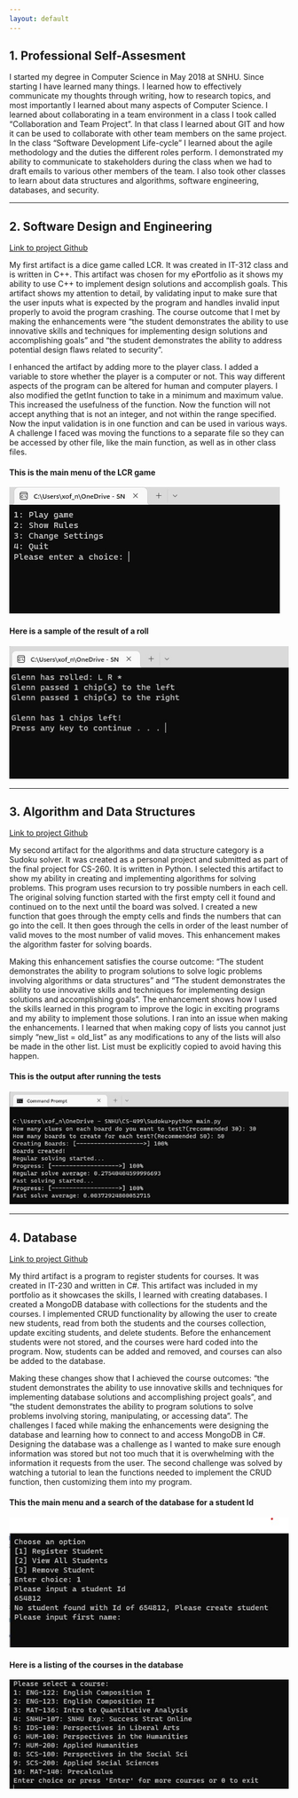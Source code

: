 ```yaml
---
layout: default
---
```


## 1. Professional Self-Assesment

I started my degree in Computer Science in May 2018 at SNHU. Since starting I have learned many things. I learned how to effectively communicate my thoughts through writing, how to research topics, and most importantly I learned about many aspects of Computer Science. I learned about collaborating in a team environment in a class I took called “Collaboration and Team Project”. In that class I learned about GIT and how it can be used to collaborate with other team members on the same project. In the class “Software Development Life-cycle” I learned about the agile methodology and the duties the different roles perform. I demonstrated my ability to communicate to stakeholders during the class when we had to draft emails to various other members of the team. I also took other classes to learn about data structures and algorithms, software engineering, databases, and security. 


* * *

## 2. Software Design and Engineering

[Link to project Github](https://github.com/glenn-fox/LCR)

My first artifact is a dice game called LCR. It was created in IT-312 class and is written in C++. This artifact was chosen for my ePortfolio as it shows my ability to use C++ to implement design solutions and accomplish goals. This artifact shows my attention to detail, by validating input to make sure that the user inputs what is expected by the program and handles invalid input properly to avoid the program crashing. The course outcome that I met by making the enhancements were “the student demonstrates the ability to use innovative skills and techniques for implementing design solutions and accomplishing goals” and “the student demonstrates the ability to address potential design flaws related to security”.

I enhanced the artifact by adding more to the player class. I added a variable to store whether the player is a computer or not. This way different aspects of the program can be altered for human and computer players. I also modified the getInt function to take in a minimum and maximum value. This increased the usefulness of the function. Now the function will not accept anything that is not an integer, and not within the range specified. Now the input validation is in one function and can be used in various ways. A challenge I faced was moving the functions to a separate file so they can be accessed by other file, like the main function, as well as in other class files. 

#### This is the main menu of the LCR game

![LCR Output 1](./assets/images/LCR1.jpg)

#### Here is a sample of the result of a roll

![LCR Output 2](./assets/images/LCR2.jpg)

* * *

## 3. Algorithm and Data Structures

[Link to project Github](https://github.com/glenn-fox/Sudoku)

My second artifact for the algorithms and data structure category is a Sudoku solver. It was created as a personal project and submitted as part of the final project for CS-260. It is written in Python. I selected this artifact to show my ability in creating and implementing algorithms for solving problems. This program uses recursion to try possible numbers in each cell. The original solving function started with the first empty cell it found and continued on to the next until the board was solved. I created a new function that goes through the empty cells and finds the numbers that can go into the cell. It then goes through the cells in order of the least number of valid moves to the most number of valid moves. This enhancement makes the algorithm faster for solving boards. 

Making this enhancement satisfies the course outcome: “The student demonstrates the ability to program solutions to solve logic problems involving algorithms or data structures” and “The student demonstrates the ability to use innovative skills and techniques for implementing design solutions and accomplishing goals”. The enhancement shows how I used the skills learned in this program to improve the logic in exciting programs and my ability to implement those solutions. I ran into an issue when making the enhancements. I learned that when making copy of lists you cannot just simply “new_list = old_list” as any modifications to any of the lists will also be made in the other list. List must be explicitly copied to avoid having this happen.

#### This is the output after running the tests

![Sudoku Output](./assets/images/Sudoku1.jpg)

* * *

## 4. Database

[Link to project Github](https://github.com/glenn-fox/RegisterStudent)

My third artifact is a program to register students for courses. It was created in IT-230 and written in C#. This artifact was included in my portfolio as it showcases the skills, I learned with creating databases. I created a MongoDB database with collections for the students and the courses. I implemented CRUD functionality by allowing the user to create new students, read from both the students and the courses collection, update exciting students, and delete students. Before the enhancement students were not stored, and the courses were hard coded into the program. Now, students can be added and removed, and courses can also be added to the database.

Making these changes show that I achieved the course outcomes: “the student demonstrates the ability to use innovative skills and techniques for implementing database solutions and accomplishing project goals”, and “the student demonstrates the ability to program solutions to solve problems involving storing, manipulating, or accessing data”. The challenges I faced while making the enhancements were designing the database and learning how to connect to and access MongoDB in C#. Designing the database was a challenge as I wanted to make sure enough information was stored but not too much that it is overwhelming with the information it requests from the user. The second challenge was solved by watching a tutorial to lean the functions needed to implement the CRUD function, then customizing them into my program.

#### This the main menu and a search of the database for a student Id

![Database Output 1](./assets/images/DB1.jpg)

#### Here is a listing of the courses in the database

![Database Output 2](./assets/images/DB2.jpg)
